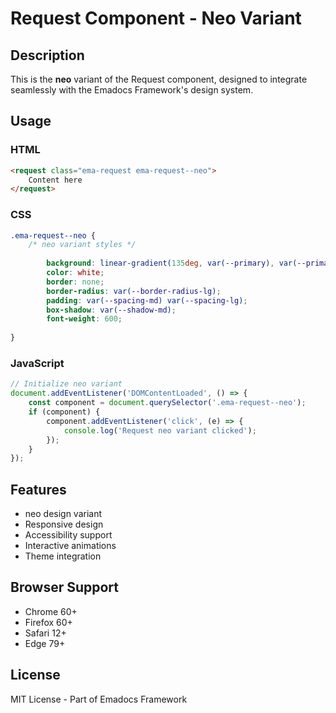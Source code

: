 # Request Component - Neo Variant

## Description
This is the **neo** variant of the Request component, designed to integrate seamlessly with the Emadocs Framework's design system.

## Usage

### HTML
```html
<request class="ema-request ema-request--neo">
    Content here
</request>
```

### CSS
```css
.ema-request--neo {
    /* neo variant styles */
    
        background: linear-gradient(135deg, var(--primary), var(--primary-dark));
        color: white;
        border: none;
        border-radius: var(--border-radius-lg);
        padding: var(--spacing-md) var(--spacing-lg);
        box-shadow: var(--shadow-md);
        font-weight: 600;
    
}
```

### JavaScript
```javascript
// Initialize neo variant
document.addEventListener('DOMContentLoaded', () => {
    const component = document.querySelector('.ema-request--neo');
    if (component) {
        component.addEventListener('click', (e) => {
            console.log('Request neo variant clicked');
        });
    }
});
```

## Features
- neo design variant
- Responsive design
- Accessibility support
- Interactive animations
- Theme integration

## Browser Support
- Chrome 60+
- Firefox 60+
- Safari 12+
- Edge 79+

## License
MIT License - Part of Emadocs Framework
